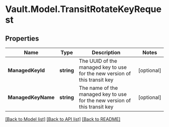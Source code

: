 # Vault.Model.TransitRotateKeyRequest

## Properties

Name | Type | Description | Notes
------------ | ------------- | ------------- | -------------
**ManagedKeyId** | **string** | The UUID of the managed key to use for the new version of this transit key | [optional] 
**ManagedKeyName** | **string** | The name of the managed key to use for the new version of this transit key | [optional] 

[[Back to Model list]](../README.md#documentation-for-models) [[Back to API list]](../README.md#documentation-for-api-endpoints) [[Back to README]](../README.md)

